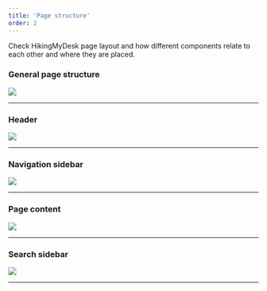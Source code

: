 ```yaml
---
title: 'Page structure'
order: 2
---
```


Check HikingMyDesk page layout and how different components relate to each other 
and where they are placed.

### General page structure

![](../images/structure_general.png)

---

### Header

![](../images/structure_header.png)

---

### Navigation sidebar

![](../images/structure_sidebar.png)

---

### Page content

![](../images/structure_content.png)

---

### Search sidebar

![](../images/structure_search.png#)

---